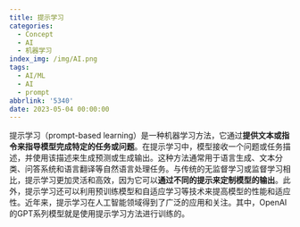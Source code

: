 ```yaml
---
title: 提示学习
categories:
  - Concept
  - AI
  - 机器学习
index_img: /img/AI.png
tags:
  - AI/ML
  - AI
  - prompt
abbrlink: '5340'
date: 2023-05-04 00:00:00
---
```


提示学习（prompt-based learning）是一种机器学习方法，它通过**提供文本或指令来指导模型完成特定的任务或问题**。在提示学习中，模型接收一个问题或任务描述，并使用该描述来生成预测或生成输出。这种方法通常用于语言生成、文本分类、问答系统和语言翻译等自然语言处理任务。与传统的无监督学习或监督学习相比，提示学习更加灵活和高效，因为它可以**通过不同的提示来定制模型的输出**。此外，提示学习还可以利用预训练模型和自适应学习等技术来提高模型的性能和适应性。近年来，提示学习在人工智能领域得到了广泛的应用和关注。其中，OpenAI的GPT系列模型就是使用提示学习方法进行训练的。
